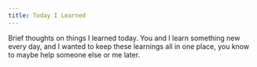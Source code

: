 ```yaml
---
title: Today I Learned
---
```


Brief thoughts on things I learned today. You and I learn something new every day, and I wanted to keep these learnings
all in one place, you know to maybe help someone else or me later.
